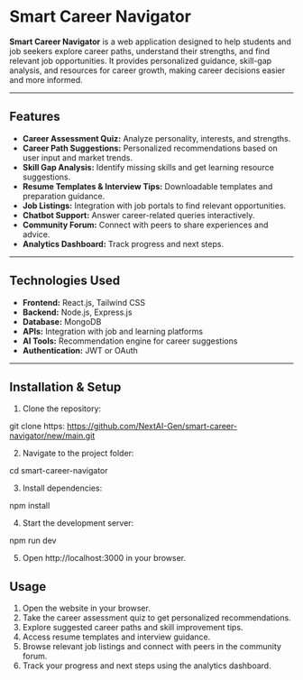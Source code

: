 # Smart Career Navigator

**Smart Career Navigator** is a web application designed to help students and job seekers explore career paths, understand their strengths, and find relevant job opportunities. It provides personalized guidance, skill-gap analysis, and resources for career growth, making career decisions easier and more informed.

---

## Features
- **Career Assessment Quiz:** Analyze personality, interests, and strengths.  
- **Career Path Suggestions:** Personalized recommendations based on user input and market trends.  
- **Skill Gap Analysis:** Identify missing skills and get learning resource suggestions.  
- **Resume Templates & Interview Tips:** Downloadable templates and preparation guidance.  
- **Job Listings:** Integration with job portals to find relevant opportunities.  
- **Chatbot Support:** Answer career-related queries interactively.  
- **Community Forum:** Connect with peers to share experiences and advice.  
- **Analytics Dashboard:** Track progress and next steps.

---

## Technologies Used
- **Frontend:** React.js, Tailwind CSS  
- **Backend:** Node.js, Express.js  
- **Database:** MongoDB  
- **APIs:** Integration with job and learning platforms  
- **AI Tools:** Recommendation engine for career suggestions  
- **Authentication:** JWT or OAuth

---

## Installation & Setup

1. Clone the repository:  

git clone https: https://github.com/NextAI-Gen/smart-career-navigator/new/main.git

2. Navigate to the project folder:

cd smart-career-navigator

3. Install dependencies:

npm install

4. Start the development server:

npm run dev

5. Open http://localhost:3000 in your browser.


## Usage
1. Open the website in your browser.  
2. Take the career assessment quiz to get personalized recommendations.  
3. Explore suggested career paths and skill improvement tips.  
4. Access resume templates and interview guidance.  
5. Browse relevant job listings and connect with peers in the community forum.  
6. Track your progress and next steps using the analytics dashboard.
